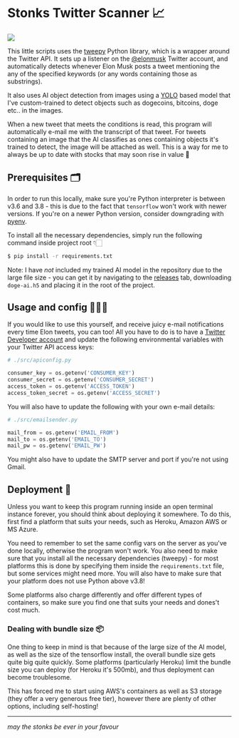 # Stonks Twitter Scanner 📈

<img src="https://img.shields.io/badge/python-3.6%20%7C%203.7%20%7C%203.8-blue" />

This little scripts uses the [tweepy](https://www.tweepy.org/) Python library, which is a wrapper around the Twitter API.
It sets up a listener on the [@elonmusk](https://twitter.com/elonmusk) Twitter account, and automatically detects whenever Elon Musk posts a tweet mentioning the any of the specified keywords
(or any words containing those as substrings). 

It also uses AI object detection from images using a [YOLO](https://pjreddie.com/darknet/yolo/) based model that I've custom-trained to detect
objects such as dogecoins, bitcoins, doge etc.. in the images.

When a new tweet that meets the conditions is read, this program will automatically e-mail me with the transcript of that tweet. For tweets containing an image that the AI
classifies as ones containing objects it's trained to detect, the image will be attached as well. This is a way for me
to always be up to date with stocks that may soon rise in value 🤡

## Prerequisites 🗂

In order to run this locally, make sure you're Python interpreter is between v3.6 and 3.8 - 
this is due to the fact that `tensorflow` won't work with newer versions. If you're on a newer
Python version, consider downgrading with [pyenv](https://github.com/pyenv/pyenv).

To install all the necessary dependencies, simply run the following command inside project root 👇🏻

```bash
$ pip install -r requirements.txt
```

Note:
I have *not* included my trained AI model in the repository due to the large file size - 
you can get it by navigating to the [releases](https://github.com/PiotrRut/elonmusk-twitter-notifier/releases) tab, downloading `doge-ai.h5` and placing it in the root
of the project.

## Usage and config 👨🏻‍💻

If you would like to use this yourself, and receive juicy e-mail notifications every time
Elon tweets, you can too! All you have to do is to have a [Twitter Developer account](https://developer.twitter.com/en) and update the following environmental variables with your
Twitter API access keys:

```python
# ./src/apiconfig.py

consumer_key = os.getenv('CONSUMER_KEY')
consumer_secret = os.getenv('CONSUMER_SECRET')
access_token = os.getenv('ACCESS_TOKEN')
access_token_secret = os.getenv('ACCESS_SECRET')
```

You will also have to update the following with your own e-mail details:

```python
# ./src/emailsender.py

mail_from = os.getenv('EMAIL_FROM')
mail_to = os.getenv('EMAIL_TO')
mail_pw = os.getenv('EMAIL_PW')
```
You might also have to update the SMTP server and port if you're not using Gmail.

## Deployment 🚀

Unless you want to keep this program running inside an open terminal instance forever, you should think about
deploying it somewhere. To do this, first find a platform that suits your needs, such as Heroku, Amazon AWS or MS Azure.

You need to remember to set the same config vars on the server as you've done locally, otherwise
the program won't work. You also need to make sure that you install all the necessary dependencies (tweepy) - for most platforms this is done
by specifying them inside the `requirements.txt` file, but some services might need more. You will also have to make sure that your platform does not use Python above v3.8!

Some platforms also charge differently and offer different types of containers, so make sure you find one that suits your needs and dones't cost much.

### Dealing with bundle size 📦
One thing to keep in mind is that because of the large size of the AI model, as well as the size of the tensorflow install, the overall bundle size gets quite big quite quickly. Some platforms
(particularly Heroku) limit the bundle size you can deploy (for Heroku it's 500mb), and thus deployment can become troublesome.

This has forced me to start using AWS's containers as well as S3 storage (they offer a very generous free tier), however there are plenty of other options, including self-hosting!

---
_may the stonks be ever in your favour_
